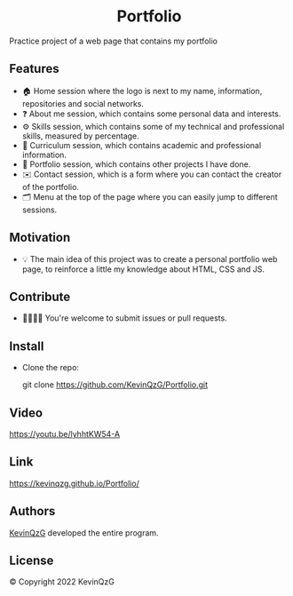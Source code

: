<h1 align="center">Portfolio</h1>

Practice project of a web page that contains my portfolio

## Features
- 🏠 Home session where the logo is next to my name, information, repositories and social networks.
- ❓ About me session, which contains some personal data and interests.
- ⚙️ Skills session, which contains some of my technical and professional skills, measured by percentage.
- 📑 Curriculum session, which contains academic and professional information.
- 💼 Portfolio session, which contains other projects I have done.
- ✉️ Contact session, which is a form where you can contact the creator of the portfolio.
- 🗂 Menu at the top of the page where you can easily jump to different sessions.

## Motivation
- 💡 The main idea of this project was to create a personal portfolio web page, to reinforce a little my knowledge about HTML, CSS and JS.

## Contribute

- 🫱🏻‍🫲🏽 You're welcome to submit issues or pull requests.


## Install

- Clone the repo:

  git clone https://github.com/KevinQzG/Portfolio.git
  
## Video
https://youtu.be/lyhhtKW54-A

## Link
https://kevinqzg.github.io/Portfolio/
  
## Authors

[KevinQzG](https://github.com/KevinQzG) developed the entire program.

## License

© Copyright 2022 KevinQzG


